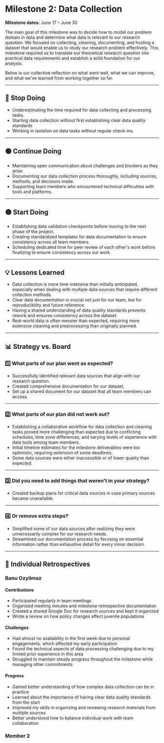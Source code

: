 # Milestone 2: Data Collection

**Milestone dates:** June 17 – June 30

The main goal of this milestone was to decide how to model our problem domain in
data and determine what data is relevant to our research question. We focused on
collecting, cleaning, documenting, and hosting a dataset that would enable us to
study our research problem effectively. This milestone required us to translate our
theoretical research question into practical data requirements and establish a
solid foundation for our analysis.

Below is our
collective reflection on what went well, what we can improve, and what we’ve learned
from working together so far.

---

## 🔴 Stop Doing

- Underestimating the time required for data collecting and processing tasks.
- Starting data collection without first establishing clear data quality standards
- Working in isolation on data tasks without regular check-ins.

---

## 🟢 Continue Doing

- Maintaining open communication about challenges and blockers as they arise.
- Documenting our data collection process thoroughly, including sources, methods,
  and decisions made.
- Supporting team members who encountered technical difficulties with tools
  and platforms.

---

## 🟡 Start Doing

- Establishing data validation checkpoints before moving to the next phase of
  the project.
- Creating standardized templates for data documentation to ensure consistency
  across all team members.
- Scheduling dedicated time for peer review of each other's work before
  finalizing to ensure consistency across our work.

---

## 💡 Lessons Learned

- Data collection is more time-intensive than initially anticipated, especially
  when dealing with multiple data sources that require different collection
  methods.
- Clear data documentation is crucial not just for our team, but for
  reproducibility and future reference.
- Having a shared understanding of data quality standards prevents rework and
  ensures consistency across the dataset.
- Real-world data is often messier than expected, requiring more extensive cleaning
  and preprocessing than originally planned.

---

## 📊 Strategy vs. Board

### 1️⃣ What parts of our plan went as expected?

- Successfully identified relevant data sources that align with our research
  question.
- Created comprehensive documentation for our dataset.
- Set up a shared document for our dataset that all team members can access.

---

### 2️⃣ What parts of our plan did not work out?

- Establishing a collaborative workflow for data collection and cleaning tasks
  proved more challenging than expected due to conflicting schedules, time zone
  differences, and varying levels of experience with data tools among team members.
- Initial timeline estimates for the milestone deliverables were too optimistic,
  requiring extension of some deadlines.
- Some data sources were either inaccessible or of lower quality than
  expected.

---

### 3️⃣ Did you need to add things that weren't in your strategy?

- Created backup plans for critical data sources in case primary sources became
  unavailable.

---

### 4️⃣ Or remove extra steps?

- Simplified some of our data sources after realizing they
  were unnecessarily complex for our research needs.
- Streamlined our documentation process by focusing on essential information
  rather than exhaustive detail for every minor decision.

---

## 👤 Individual Retrospectives

### Banu Ozyilmaz

#### Contributions

- Participated regularly in team meetings
- Organized meeting minutes and milestone retrospective documentation
- Created a shared Google Doc for research sources and kept it organized
- Wrote a review on how policy changes affect juvenile populations

#### Challenges  

- Had almost no availability in the first week due to personal engagements, which
  affected my early participation
- Found the technical aspects of data processing challenging due to my limited prior
  experience in this area
- Struggled to maintain steady progress throughout the milestone while managing
  other commitments

#### Progress

- Gained better understanding of how complex data collection can be in practice
- Learned about the importance of having clear data quality standards from the start
- Improved my skills in organizing and reviewing research materials from multiple
  sources
- Better understood how to balance individual work with team collaboration

### Member 2
